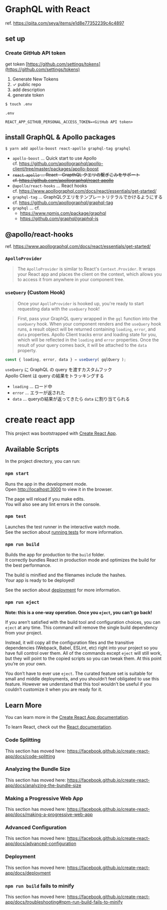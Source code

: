 # GraphQL with React

ref. https://qiita.com/seya/items/e1d8e77352239c4c4897

## set up

### Create GitHub API token

get token [https://github.com/settings/tokens](https://github.com/settings/tokens)

1. Generate New Tokens
1. ✓ public repo
1. add description
1. generate token

```sh
$ touch .env
```

`.env`
```
REACT_APP_GITHUB_PERSONAL_ACCESS_TOKEN=<GitHub API token>
```

## install GraphQL & Apollo packages

```sh
$ yarn add apollo-boost react-apollo graphql-tag graphql
```

- `apollo-boost` ... Quick start to use Apollo  
  cf. https://github.com/apollographql/apollo-client/tree/master/packages/apollo-boost
- ~~`react-apollo` ... React - GrapthQL クエリの繋ぎこみをサポート  
  cf. https://github.com/apollographql/react-apollo~~
- `@apollo/react-hooks` ... React hooks  
  cf. https://www.apollographql.com/docs/react/essentials/get-started/
- `graphql-tag` ... GraphQLクエリをテンプレートリテラルでかけるようにする  
  cf. https://github.com/apollographql/graphql-tag
- `graphql` ... cf.  
  - https://www.npmjs.com/package/graphql  
  - https://github.com/graphql/graphql-js

## @apollo/react-hooks

ref. https://www.apollographql.com/docs/react/essentials/get-started/

### `ApolloProvider`

> The `ApolloProvider` is similar to React's `Context.Provider`. It wraps your React app and places the client on the context, which allows you to access it from anywhere in your component tree.

### `useQuery` (Custom Hook)

> Once your `ApolloProvider` is hooked up, you're ready to start requesting data with the `useQuery` hook!

> First, pass your GraphQL query wrapped in the `gql` function into the `useQuery` hook. When your component renders and the `useQuery` hook runs, a result object will be returned containing `loading`, `error`, and `data` properties. Apollo Client tracks error and loading state for you, which will be reflected in the `loading` and `error` properties. Once the result of your query comes back, it will be attached to the `data` property.

```js
const { loading, error, data } = useQuery( gqlQuery );
```

`useQuery` に GraphQL の query を渡すカスタムフック  
Apollo Client は query の結果をトラッキングする

- `loading` ... ロード中
- `error` ... エラーが返された
- `data` ... queryの結果が返ってきたら `data` に割り当てられる


# create react app

This project was bootstrapped with [Create React App](https://github.com/facebook/create-react-app).

## Available Scripts

In the project directory, you can run:

### `npm start`

Runs the app in the development mode.<br>
Open [http://localhost:3000](http://localhost:3000) to view it in the browser.

The page will reload if you make edits.<br>
You will also see any lint errors in the console.

### `npm test`

Launches the test runner in the interactive watch mode.<br>
See the section about [running tests](https://facebook.github.io/create-react-app/docs/running-tests) for more information.

### `npm run build`

Builds the app for production to the `build` folder.<br>
It correctly bundles React in production mode and optimizes the build for the best performance.

The build is minified and the filenames include the hashes.<br>
Your app is ready to be deployed!

See the section about [deployment](https://facebook.github.io/create-react-app/docs/deployment) for more information.

### `npm run eject`

**Note: this is a one-way operation. Once you `eject`, you can’t go back!**

If you aren’t satisfied with the build tool and configuration choices, you can `eject` at any time. This command will remove the single build dependency from your project.

Instead, it will copy all the configuration files and the transitive dependencies (Webpack, Babel, ESLint, etc) right into your project so you have full control over them. All of the commands except `eject` will still work, but they will point to the copied scripts so you can tweak them. At this point you’re on your own.

You don’t have to ever use `eject`. The curated feature set is suitable for small and middle deployments, and you shouldn’t feel obligated to use this feature. However we understand that this tool wouldn’t be useful if you couldn’t customize it when you are ready for it.

## Learn More

You can learn more in the [Create React App documentation](https://facebook.github.io/create-react-app/docs/getting-started).

To learn React, check out the [React documentation](https://reactjs.org/).

### Code Splitting

This section has moved here: https://facebook.github.io/create-react-app/docs/code-splitting

### Analyzing the Bundle Size

This section has moved here: https://facebook.github.io/create-react-app/docs/analyzing-the-bundle-size

### Making a Progressive Web App

This section has moved here: https://facebook.github.io/create-react-app/docs/making-a-progressive-web-app

### Advanced Configuration

This section has moved here: https://facebook.github.io/create-react-app/docs/advanced-configuration

### Deployment

This section has moved here: https://facebook.github.io/create-react-app/docs/deployment

### `npm run build` fails to minify

This section has moved here: https://facebook.github.io/create-react-app/docs/troubleshooting#npm-run-build-fails-to-minify
